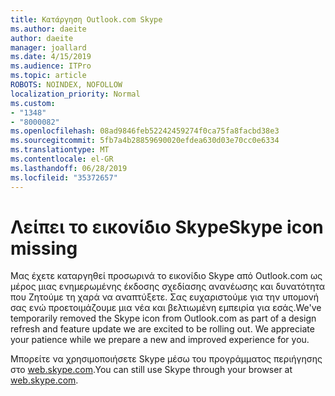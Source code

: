 ```yaml
---
title: Κατάργηση Outlook.com Skype
ms.author: daeite
author: daeite
manager: joallard
ms.date: 4/15/2019
ms.audience: ITPro
ms.topic: article
ROBOTS: NOINDEX, NOFOLLOW
localization_priority: Normal
ms.custom:
- "1348"
- "8000082"
ms.openlocfilehash: 08ad9846feb52242459274f0ca75fa8facbd38e3
ms.sourcegitcommit: 5fb7a4b28859690020efdea630d03e70cc0e6334
ms.translationtype: MT
ms.contentlocale: el-GR
ms.lasthandoff: 06/28/2019
ms.locfileid: "35372657"
---
```

# <a name="skype-icon-missing"></a><span data-ttu-id="b42c4-102">Λείπει το εικονίδιο Skype</span><span class="sxs-lookup"><span data-stu-id="b42c4-102">Skype icon missing</span></span>

<span data-ttu-id="b42c4-103">Μας έχετε καταργηθεί προσωρινά το εικονίδιο Skype από Outlook.com ως μέρος μιας ενημερωμένης έκδοσης σχεδίασης ανανέωσης και δυνατότητα που Ζητούμε τη χαρά να αναπτύξετε. Σας ευχαριστούμε για την υπομονή σας ενώ προετοιμάζουμε μια νέα και βελτιωμένη εμπειρία για εσάς.</span><span class="sxs-lookup"><span data-stu-id="b42c4-103">We've temporarily removed the Skype icon from Outlook.com as part of a design refresh and feature update we are excited to be rolling out. We appreciate your patience while we prepare a new and improved experience for you.</span></span>

<span data-ttu-id="b42c4-104">Μπορείτε να χρησιμοποιήσετε Skype μέσω του προγράμματος περιήγησης στο [web.skype.com](https://web.skype.com/).</span><span class="sxs-lookup"><span data-stu-id="b42c4-104">You can still use Skype through your browser at [web.skype.com](https://web.skype.com/).</span></span>
